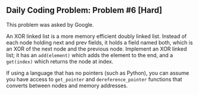 ## Daily Coding Problem: Problem #6 [Hard]

This problem was asked by Google.

An XOR linked list is a more memory efficient doubly linked list. Instead of
each node holding next and prev fields, it holds a field named both, which is an
XOR of the next node and the previous node. Implement an XOR linked list; it has
an `add(element)` which adds the element to the end, and a `get(index)` which
returns the node at index.

If using a language that has no pointers (such as Python), you can assume you
have access to `get_pointer` and `dereference_pointer` functions that converts
between nodes and memory addresses.
